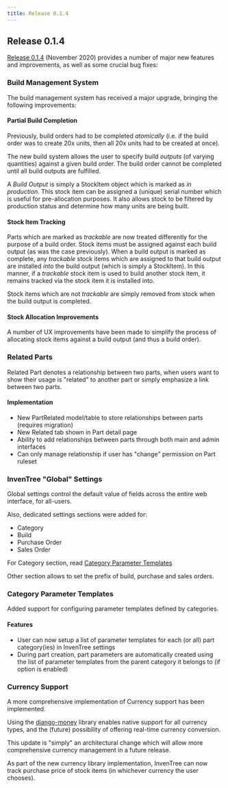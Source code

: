 ```yaml
---
title: Release 0.1.4
---
```


## Release 0.1.4

[Release 0.1.4](https://github.com/inventree/InvenTree/releases/tag/0.1.4) (November 2020) provides a number of major new features and improvements, as well as some crucial bug fixes:

### Build Management System

The build management system has received a major upgrade, bringing the following improvements:

#### Partial Build Completion

Previously, build orders had to be completed *atomically* (i.e. if the build order was to create 20x units, then all 20x units had to be created at once).

The new build system allows the user to specify build *outputs* (of varying quantities) against a given build order. The build order cannot be completed until all build outputs are fulfilled.

A *Build Output* is simply a StockItem object which is marked as *in production*. This stock item can be assigned a (unique) serial number which is useful for pre-allocation purposes. It also allows stock to be filtered by production status and determine how many units are being built.

#### Stock Item Tracking

Parts which are marked as *trackable* are now treated differently for the purpose of a build order. Stock items must be assigned against each build output (as was the case previously). When a build output is marked as complete, any *trackable* stock items which are assigned to that build output are installed *into* the build output (which is simply a StockItem). In this manner, if a *trackable* stock item is used to build another stock item, it remains tracked via the stock item it is installed into.

Stock items which are not *trackable* are simply removed from stock when the build output is completed.

#### Stock Allocation Improvements

A number of UX improvements have been made to simplify the process of allocating stock items against a build output (and thus a build order).

### Related Parts

Related Part denotes a relationship between two parts, when users want to show their usage is "related" to another part or simply emphasize a link between two parts.

#### Implementation

- New PartRelated model/table to store relationships between parts (requires migration)
- New Related tab shown in Part detail page
- Ability to add relationships between parts through both main and admin interfaces
- Can only manage relationship if user has "change" permission on Part ruleset


### InvenTree "Global" Settings

Global settings control the default value of fields across the entire web interface, for all-users.

Also, dedicated settings sections were added for:

- Category
- Build
- Purchase Order
- Sales Order

For Category section, read [Category Parameter Templates](#category-parameter-templates)

Other section allows to set the prefix of build, purchase and sales orders.

### Category Parameter Templates

Added support for configuring parameter templates defined by categories.

#### Features

* User can now setup a list of parameter templates for each (or all) part category(ies) in InvenTree settings
* During part creation, part parameters are automatically created using the list of parameter templates from the parent category it belongs to (if option is enabled)

### Currency Support

A more comprehensive implementation of Currency support has been implemented.

Using the [django-money](https://github.com/django-money/django-money) library enables native support for all currency types, and the (future) possibility of offering real-time currency conversion.

This update is "simply" an architectural change which will allow more comprehensive currency management in a future release.

As part of the new currency library implementation, InvenTree can now track purchase price of stock items (in whichever currency the user chooses).
